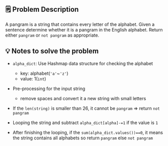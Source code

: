 ## 🗒️ Problem Description

A pangram is a string that contains every letter of the alphabet. Given a sentence determine whether it is a pangram in the English alphabet. Return either `pangram` or `not pangram` as appropriate.

## 💡 Notes to solve the problem
- `alpha_dict`: Use Hashmap data structure for checking the alphabet
  - key: alphabet(`'a'`~`'z'`)
  - value: 1(`int`)
- Pre-processing for the input string
  - remove spaces and convert it a new string with small letters

- If the `len(string)` is smaller than 26, it cannot be `pangram` => return `not pangram`
- Looping the string and subtract `alpha_dict[alpha]-=1` if the value is `1`
- After finishing the looping, if the `sum(alpha_dict.values())==0`, it means the string contains all alphabets so return `pangram` else `not pangram`
